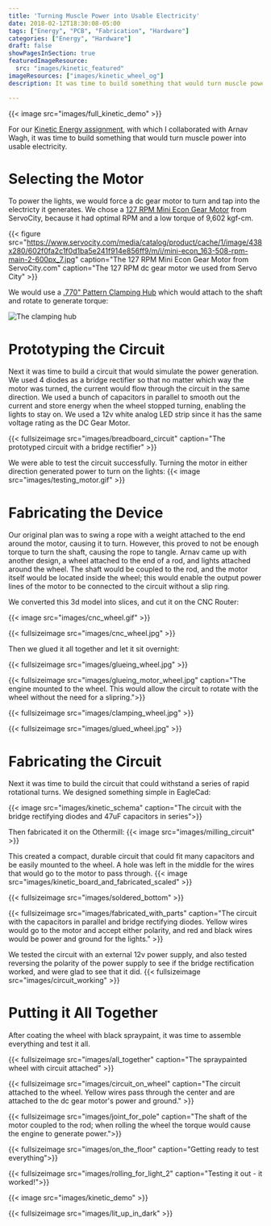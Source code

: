 ```yaml
---
title: 'Turning Muscle Power into Usable Electricity'
date: 2018-02-12T18:30:08-05:00
tags: ["Energy", "PCB", "Fabrication", "Hardware"]
categories: ["Energy", "Hardware"]
draft: false
showPagesInSection: true
featuredImageResource: 
  src: "images/kinetic_featured"
imageResources: ["images/kinetic_wheel_og"]
description: It was time to build something that would turn muscle power into usable electricity.  To power the lights, we would force a dc gear motor to turn and tap into the electricty it generates. We would make a wheel attached to the end of a rod, and lights attached around the wheel.

---
```


{{< image src="images/full_kinetic_demo" >}}

For our [Kinetic Energy assignment](http://www.fddrsn.net/teaching/energy/2018-energy-project-briefs/), with which
I collaborated with Arnav Wagh, it was time to build something that would turn muscle power into usable electricity.

# Selecting the Motor

To power the lights, we would force a dc gear motor to turn and tap into the electricty it generates. We chose a [127 RPM Mini Econ Gear Motor](https://www.servocity.com/127-rpm-mini-econ-gear-motor) from ServoCity,
because it had optimal RPM and a low torque of 9,602 kgf-cm. 

{{< figure src="https://www.servocity.com/media/catalog/product/cache/1/image/438x280/602f0fa2c1f0d1ba5e241f914e856ff9/m/i/mini-econ_163-508-rpm-main-2-600px_7.jpg" caption="The 127 RPM Mini Econ Gear Motor from ServoCity.com" caption="The 127 RPM dc gear motor we used from Servo City" >}}

We would use a [.770" Pattern Clamping Hub](https://www.servocity.com/770-clamping-hubs) which would attach to the shaft and rotate to generate torque:

![The clamping hub](https://www.servocity.com/media/catalog/product/cache/1/image/438x280/602f0fa2c1f0d1ba5e241f914e856ff9/7/7/770-clamping-hubs-main-1500px.jpg) 

# Prototyping the Circuit

Next it was time to build a circuit that would simulate the power generation.  We used 4 diodes as a bridge rectifier
so that no matter which way the motor was turned, the current would flow through the circuit in the same direction.
We used a bunch of capacitors in parallel to smooth out the current and store energy when the wheel stopped turning, enabling the lights
to stay on.  We used a 12v white analog LED strip since it has the same voltage rating as the DC Gear Motor.

{{< fullsizeimage src="images/breadboard_circuit"  caption="The prototyped circuit with a bridge rectifier" >}}

We were able to test the circuit successfully.  Turning the motor in either direction generated power to turn on the lights:
{{< image src="images/testing_motor.gif" >}}

# Fabricating the Device

Our original plan was to swing a rope with a weight attached to the end around the motor, causing it to turn.  However,
this proved to not be enough torque to turn the shaft, causing the rope to tangle.  Arnav came up with another design,
a wheel attached to the end of a rod, and lights attached around the wheel. The shaft would be coupled to the rod,
and the motor itself would be located inside the wheel; this would enable the output power lines of the motor to be connected
to the circuit without a slip ring.

<script src="https://embed.github.com/view/3d/oveddan/blog/master/static/models/kinetic_energy_wheel.stl"></script>

We converted this 3d model into slices, and cut it on the CNC Router:

{{< image src="images/cnc_wheel.gif" >}}


{{< fullsizeimage src="images/cnc_wheel.jpg" >}}

Then we glued it all together and let it sit overnight:

{{< fullsizeimage src="images/glueing_wheel.jpg" >}}

{{< fullsizeimage src="images/glueing_motor_wheel.jpg" caption="The engine mounted to the wheel. This would allow the circuit to rotate with the wheel without the need for a slipring.">}}

{{< fullsizeimage src="images/clamping_wheel.jpg" >}}

{{< fullsizeimage src="images/glued_wheel.jpg" >}}

# Fabricating the Circuit

Next it was time to build the circuit that could withstand a series of rapid rotational turns.  We designed
something simple in EagleCad:

{{< image src="images/kinetic_schema" caption="The circuit with the bridge rectifying diodes and 47uF capacitors in series">}}

Then fabricated it on the Othermill:
{{< image src="images/milling_circuit" >}}

This created a compact, durable circuit that could fit many capacitors and be easily mounted to the wheel.
A hole was left in the middle for the wires that would go to the motor to pass through.
{{< image src="images/kinetic_board_and_fabricated_scaled" >}}

{{< fullsizeimage src="images/soldered_bottom" >}}

{{< fullsizeimage src="images/fabricated_with_parts" caption="The circuit with the capacitors in parallel and bridge rectifying diodes.  Yellow wires would go to the motor and accept either polarity, and red and black wires would be power and ground for the lights." >}}

We tested the circuit with an external 12v power supply, and also tested reversing the polarity of the power supply to see
if the bridge rectification worked, and were glad to see that it did.
{{< fullsizeimage src="images/circuit_working" >}}

# Putting it All Together

After coating the wheel with black spraypaint, it was time to assemble everything and test it all.

{{< fullsizeimage src="images/all_together" caption="The spraypainted wheel with circuit attached" >}}

{{< fullsizeimage src="images/circuit_on_wheel" caption="The circuit attached to the wheel.  Yellow wires pass through the center and are attached to the dc gear motor's power and ground." >}}

{{< fullsizeimage src="images/joint_for_pole" caption="The shaft of the motor coupled to the rod; when rolling the wheel the torque would cause the engine to generate power.">}}

{{< fullsizeimage src="images/on_the_floor" caption="Getting ready to test everything">}}

{{< fullsizeimage src="images/rolling_for_light_2" caption="Testing it out - it worked!">}}

{{< image src="images/kinetic_demo" >}}

{{< fullsizeimage src="images/lit_up_in_dark" >}}

